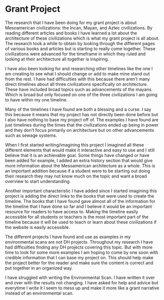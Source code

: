# Grant Project
The research that I have been doing for my grant project is about Mesoamerican civilizations: the Incan, Mayan, and Aztec civilizations. By reading different articles and books I have learned a lot about the architecture of these civilizations which is what my grant project is all about. The research took a while to obtain by looking through the different pages of various books and articles but is starting to really come together. These civilizations were advanced for the timeframe in which they ruled and looking at their architecture all together is inspiring. 

I have also been looking for and researching other timelines like the one I am creating to see what I should change or add to make mine stand out from the rest. I have had difficulties with this because there aren’t many direct timelines about all three civilizations specifically on architecture. These have included broad topics such as advancements of the mayans. Which is broad but only focused on one of the three civilizations I am going to have within my one timeline. 

Many of the timelines I have found are both a blessing and a curse. I say this because it means that my project has not directly been done before but I also have nothing to base my project off of. The examples I have found are just timelines during the times that the civilizations ended up being in power and they don’t focus primarily on architecture but on other advancements such as sewage systems. 

When I first started writing/imagining this project I imagined all these different elements that would make it interactive and easy to use and I still believe that it is an achievable goal. Some things have changed or have been added for example, I added an extra history section that would give more information about the Mesoamerican architecture as a whole. This is an important addition because if a student were to be starting out doing their research they may not know much on the topic and want a broad overview to start understanding. 

Another important characteristic I have added since I started imagining this project is adding the direct links to the books that were used to create the timeline. The books that I have found gave almost all of  the information for the timeline that I have done so far and I believe it would be an important resource for readers to have access to. Making the timeline easily accessible for all students or teachers is the most important part of the timeline because it will be used to teach or learn about these civilizations if the website is easily accessible.

The different projects I have found and use as examples in my environmental scans are not DH projects. Throughout my research I have had difficulties finding any DH projects covering this topic. But with more time to look for some more examples I am hoping to come by one soon with credible information that I can base my project on. This should help make the project better for the reader and make sure the content is correct and put together in an organized way.

I have struggled with writing the Environmental Scan. I have written it over and over with the results not changing. I have asked for help and advice but everytime I write it I seem to mess up and make it more like a grant narrative instead of an environmental scan.
